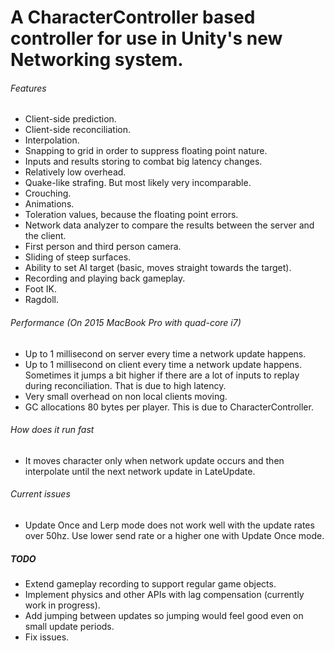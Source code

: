 # A CharacterController based controller for use in Unity's new Networking system.

###### Features
- Client-side prediction.
- Client-side reconciliation.
- Interpolation.
- Snapping to grid in order to suppress floating point nature.
- Inputs and results storing to combat big latency changes.
- Relatively low overhead.
- Quake-like strafing. But most likely very incomparable.
- Crouching.
- Animations.
- Toleration values, because the floating point errors.
- Network data analyzer to compare the results between the server and the client.
- First person and third person camera.
- Sliding of steep surfaces.
- Ability to set AI target (basic, moves straight towards the target).
- Recording and playing back gameplay.
- Foot IK.
- Ragdoll.

###### Performance (On 2015 MacBook Pro with quad-core i7)
- Up to 1 millisecond on server every time a network update happens.
- Up to 1 millisecond on client every time a network update happens. Sometimes it jumps a bit higher if there are a lot of inputs to replay during reconciliation. That is due to high latency.
- Very small overhead on non local clients moving.
- GC allocations 80 bytes per player. This is due to CharacterController.

###### How does it run fast
- It moves character only when network update occurs and then interpolate until the next network update in LateUpdate.

###### Current issues
- Update Once and Lerp mode does not work well with the update rates over 50hz. Use lower send rate or a higher one with Update Once mode.

##### TODO
- Extend gameplay recording to support regular game objects.
- Implement physics and other APIs with lag compensation (currently work in progress).
- Add jumping between updates so jumping would feel good even on small update periods.
- Fix issues.
